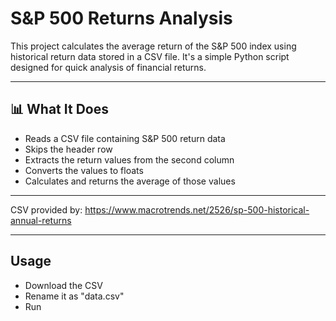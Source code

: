 # S&P 500 Returns Analysis

This project calculates the average return of the S&P 500 index using historical return data stored in a CSV file. It's a simple Python script designed for quick analysis of financial returns.

---

## 📊 What It Does

- Reads a CSV file containing S&P 500 return data
- Skips the header row
- Extracts the return values from the second column
- Converts the values to floats
- Calculates and returns the average of those values

---

CSV provided by: https://www.macrotrends.net/2526/sp-500-historical-annual-returns

---

## Usage

- Download the CSV
- Rename it as "data.csv"
- Run
